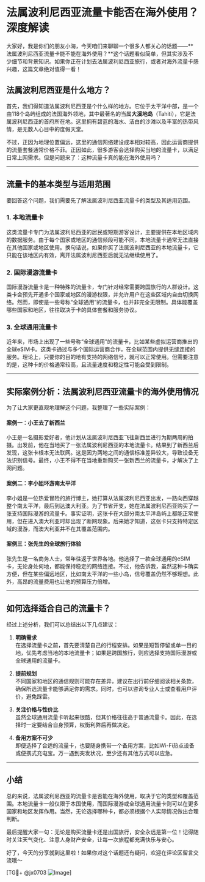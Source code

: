# 法属波利尼西亚流量卡能否在海外使用？深度解读

大家好，我是你们的朋友小海，今天咱们来聊聊一个很多人都关心的话题——**法属波利尼西亚流量卡能不能在海外使用？**这个话题看似简单，但其实涉及不少细节和背景知识。如果你正在计划去法属波利尼西亚旅行，或者对海外流量卡感兴趣，这篇文章绝对值得一看！  

## 法属波利尼西亚是什么地方？

首先，我们得知道法属波利尼西亚是个什么样的地方。它位于太平洋中部，是一个由118个岛屿组成的法国海外领地，其中最著名的当属**大溪地岛**（Tahiti），它是法属波利尼西亚的首府所在地。这里拥有碧蓝的海水、洁白的沙滩以及丰富的热带风情，是无数人心目中的度假天堂。

不过，正因为地理位置偏远，这里的通信网络建设成本相对较高，因此运营商提供的流量套餐通常价格不菲。正因如此，很多游客会选择购买当地的流量卡，以满足日常上网需求。但是问题来了：这种流量卡真的能在海外使用吗？

---

## 流量卡的基本类型与适用范围

要回答这个问题，我们需要先了解法属波利尼西亚流量卡的类型及其适用范围。

### 1. **本地流量卡**
这类流量卡专门为法属波利尼西亚的居民或短期游客设计，主要提供在本地区域内的数据服务。由于每个国家或地区的通信频段可能不同，本地流量卡通常无法直接在其他国家或地区使用。换句话说，如果你买了法属波利尼西亚的本地流量卡，它只能在该地区内有效，离开法属波利尼西亚后就无法继续使用了。

### 2. **国际漫游流量卡**
国际漫游流量卡是一种特殊的流量卡，专门针对经常需要跨国旅行的人群设计。这类卡会预先开通多个国家或地区的漫游权限，并允许用户在这些区域内自由切换网络。然而，即使是一些号称“全球通用”的流量卡，也并非完全无限制。具体能覆盖哪些国家和地区，往往取决于卡的具体套餐和服务协议。

### 3. **全球通用流量卡**
近年来，市场上出现了一些号称“全球通用”的流量卡，比如某些虚拟运营商推出的全球eSIM卡。这类卡通过与多个国际运营商合作，在全球范围内提供无缝连接的服务。理论上，只要你的目的地有支持的网络信号，就可以正常使用。但需要注意的是，这种卡的价格通常较高，且流量速度和稳定性可能会受到限制。

---

## 实际案例分析：法属波利尼西亚流量卡的海外使用情况

为了让大家更直观地理解这个问题，我整理了一些实际案例：

#### 案例一：小王去了新西兰
小王是一名摄影爱好者，他计划从法属波利尼西亚飞往新西兰进行为期两周的拍摄。出发前，他在当地买了一张法属波利尼西亚的本地流量卡。结果到了新西兰后发现，这张卡根本无法联网。这是因为两地之间的通信标准差异较大，导致设备无法识别信号。最终，小王不得不在当地重新购买一张新西兰的流量卡，才解决了上网问题。

#### 案例二：李小姐环游南太平洋
李小姐是一位热爱冒险的旅行博主，她打算从法属波利尼西亚出发，一路向西穿越整个南太平洋，最后到达澳大利亚。为了节省开支，她在法属波利尼西亚购买了一张支持国际漫游的流量卡。事实证明，这张卡在大部分南太平洋岛屿上都能正常使用，但在进入澳大利亚时却出现了断网现象。后来她才知道，这张卡只支持特定区域的漫游，而澳大利亚并不在其覆盖范围内。

#### 案例三：张先生的全球旅行体验
张先生是一名商务人士，常年往返于世界各地。他选择了一款全球通用的eSIM卡，无论身处何地，都能保持稳定的网络连接。不过，他告诉我，虽然这种卡确实方便，但在某些偏远地区，比如南太平洋的一些小岛，信号覆盖仍然不够理想。此外，高昂的流量费用也让他的预算压力倍增。

---

## 如何选择适合自己的流量卡？

经过上述分析，我们可以总结出以下几点建议：

1. **明确需求**  
   在选择流量卡之前，首先要清楚自己的行程安排。如果是短暂停留或单一目的地，优先考虑当地的本地流量卡；如果是跨国旅行，则应选择支持国际漫游或全球通用的流量卡。

2. **提前规划**  
   不同国家和地区的通信规则可能存在差异，建议在出行前仔细阅读相关条款，确保所选流量卡能够满足你的需求。同时，也可以咨询专业人士或查看用户评价，避免踩雷。

3. **关注价格与性价比**  
   虽然全球通用流量卡听起来很酷，但其价格往往高于普通流量卡。因此，在选择时一定要结合自身预算，权衡利弊后再做决定。

4. **备用方案不可少**  
   即便选择了合适的流量卡，也要随身携带一个备用方案，比如Wi-Fi热点设备或便携式充电宝。万一遇到突发状况，至少还有其他方式可以应急。

---

## 小结

总的来说，法属波利尼西亚的流量卡是否能在海外使用，取决于它的类型和覆盖范围。本地流量卡一般仅限于本国使用，而国际漫游或全球通用流量卡则可以在更多国家和地区发挥作用。当然，无论选择哪种卡，都必须根据个人实际情况做出合理判断。

最后提醒大家一句：无论是购买流量卡还是出国旅行，安全永远是第一位！记得随时关注天气变化、注意人身财产安全，让每一次旅程都充满快乐与安心。

好了，今天的分享就到这里啦！如果你对这个话题还有疑问，欢迎在评论区留言交流哦～

[TG💪+ @jx0703 ![Image](https://github.com/user-attachments/assets/dbca1d08-cadb-493c-b0ec-ad6f7a83f270)]